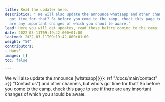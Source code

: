 ```yaml
---
title: Read the updates here.
description: " We will also update the announce whatsapp and other channels, but who's
  got time for that? So before you come to the camp, check this page to see if there
  are any important changes of which you shoul be aware."
lead: Here you will get updates, read these before coming to the camp.
date: 2022-03-11T09:19:42.000+01:00
lastmod: 2022-03-11T09:19:42.000+01:00
weight: "50"
contributors:
- HansF
images: []
toc: false

---
```

We will also update the announce [whatsapp]({{< ref "/docs/main/contact" >}} "Contact us") and other channels, but who's got time for that? So before you come to the camp, check this page to see if there are any important changes of which you should be aware.